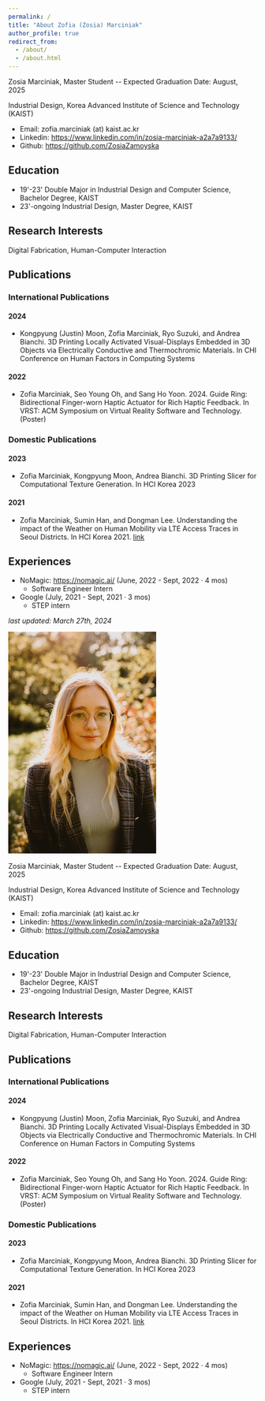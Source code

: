 ```yaml
---
permalink: /
title: "About Zofia (Zosia) Marciniak"
author_profile: true
redirect_from: 
  - /about/
  - /about.html
---
```


Zosia Marciniak, Master Student -- Expected Graduation Date: August, 2025

Industrial Design, Korea Advanced Institute of Science and Technology (KAIST)

*   Email: zofia.marciniak (at) kaist.ac.kr
*   Linkedin: <https://www.linkedin.com/in/zosia-marciniak-a2a7a9133/>
*   Github: <https://github.com/ZosiaZamoyska>

## Education

*   19'-23' Double Major in Industrial Design and Computer Science, Bachelor Degree, KAIST
*   23'-ongoing Industrial Design, Master Degree, KAIST

## Research Interests

Digital Fabrication, Human-Computer Interaction

## Publications

### International Publications

#### 2024
- Kongpyung (Justin) Moon, Zofia Marciniak, Ryo Suzuki, and Andrea Bianchi. 3D Printing Locally Activated Visual-Displays Embedded in 3D Objects via Electrically Conductive and Thermochromic Materials. In CHI Conference on Human Factors in Computing Systems 

#### 2022
- Zofia Marciniak, Seo Young Oh, and Sang Ho Yoon. 2024. Guide Ring: Bidirectional Finger-worn Haptic Actuator for Rich Haptic Feedback. In VRST: ACM Symposium on Virtual Reality Software and Technology. (Poster)


### Domestic Publications

#### 2023
- Zofia Marciniak, Kongpyung Moon, Andrea Bianchi. 3D Printing Slicer for Computational Texture Generation. In HCI Korea 2023

#### 2021
- Zofia Marciniak, Sumin Han, and Dongman Lee. Understanding the impact of the Weather on Human Mobility via LTE Access Traces in Seoul Districts. In HCI Korea 2021. [link](https://www.dbpia.co.kr/journal/articleDetail?nodeId=NODE10530300)

## Experiences
- NoMagic: <https://nomagic.ai/> (June, 2022 - Sept, 2022 · 4 mos)
    - Software Engineer Intern
- Google (July, 2021 - Sept, 2021 · 3 mos)
    - STEP intern


_last updated: March 27th, 2024_

<img src="./images/profile-pic-300x450.jpg" />


Zosia Marciniak, Master Student -- Expected Graduation Date: August, 2025

Industrial Design, Korea Advanced Institute of Science and Technology (KAIST)

*   Email: zofia.marciniak (at) kaist.ac.kr
*   Linkedin: <https://www.linkedin.com/in/zosia-marciniak-a2a7a9133/>
*   Github: <https://github.com/ZosiaZamoyska>

## Education

*   19'-23' Double Major in Industrial Design and Computer Science, Bachelor Degree, KAIST
*   23'-ongoing Industrial Design, Master Degree, KAIST

## Research Interests

Digital Fabrication, Human-Computer Interaction

## Publications

### International Publications

#### 2024
- Kongpyung (Justin) Moon, Zofia Marciniak, Ryo Suzuki, and Andrea Bianchi. 3D Printing Locally Activated Visual-Displays Embedded in 3D Objects via Electrically Conductive and Thermochromic Materials. In CHI Conference on Human Factors in Computing Systems 

#### 2022
- Zofia Marciniak, Seo Young Oh, and Sang Ho Yoon. 2024. Guide Ring: Bidirectional Finger-worn Haptic Actuator for Rich Haptic Feedback. In VRST: ACM Symposium on Virtual Reality Software and Technology. (Poster)


### Domestic Publications

#### 2023
- Zofia Marciniak, Kongpyung Moon, Andrea Bianchi. 3D Printing Slicer for Computational Texture Generation. In HCI Korea 2023

#### 2021
- Zofia Marciniak, Sumin Han, and Dongman Lee. Understanding the impact of the Weather on Human Mobility via LTE Access Traces in Seoul Districts. In HCI Korea 2021. [link](https://www.dbpia.co.kr/journal/articleDetail?nodeId=NODE10530300)

## Experiences
- NoMagic: <https://nomagic.ai/> (June, 2022 - Sept, 2022 · 4 mos)
    - Software Engineer Intern
- Google (July, 2021 - Sept, 2021 · 3 mos)
    - STEP intern
